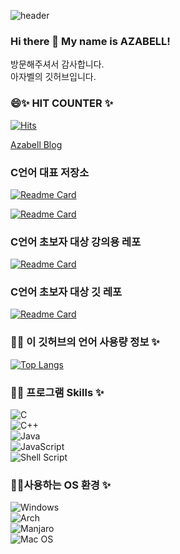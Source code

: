 ![header](https://capsule-render.vercel.app/api?type=wave&color=auto&height=300&section=header&text=capsule%20render&fontSize=90)  

### Hi there 👋 My name is AZABELL!  
방문해주셔서 감사합니다.  
아자벨의 깃허브입니다.  

<!--
- 🌱 I’m currently learning ...
- 👯 I’m looking to collaborate on ...
- 🤔 I’m looking for help with ...
- 💬 Ask me about ...
- 📫 How to reach me: ...
- 😄 Pronouns: ...
- ⚡ Fun fact: ...
-->

### 😄✨ HIT COUNTER ✨  
[![Hits](https://hits.seeyoufarm.com/api/count/incr/badge.svg?url=https://github.com/Azabell1993/hit-counter)](https://hits.seeyoufarm.com)  

[Azabell Blog](https://blog.naver.com/moreirly)  

### C언어 대표 저장소
[![Readme Card](https://github-readme-stats.vercel.app/api/pin/?username=Azabell1993&repo=https://github.com/Azabell1993/ClangStructPointerExample.git)](https://github.com/anuraghazra/github-readme-stats)

[![Readme Card](https://github-readme-stats.vercel.app/api/pin/?username=Azabell1993&repo=ClangStructPointerExample)](https://github.com/Azabell1993/ClangStructPointerExample.git)  

### C언어 초보자 대상 강의용 레포
[![Readme Card](https://github-readme-stats.vercel.app/api/pin/?username=Azabell1993&repo=https://github.com/Azabell1993/Clang_lecture.git)](https://github.com/anuraghazra/github-readme-stats)

### C언어 초보자 대상 깃 레포
[![Readme Card](https://github-readme-stats.vercel.app/api/pin/?username=https://github.com/Azabell1993/KoreaChamberofCommerceAndIndustry.git
)](https://github.com/anuraghazra/github-readme-stats)


### 💬✨ 이 깃허브의 언어 사용량 정보 ✨                            
[![Top Langs](https://github-readme-stats.vercel.app/api/top-langs/?username=Azabell1993)](https://github.com/Azabell1993)  

### 🔭✨ 프로그램 Skills ✨  
![C](https://img.shields.io/badge/c-%2300599C.svg?style=for-the-badge&logo=c&logoColor=white)  
![C++](https://img.shields.io/badge/c++-%2300599C.svg?style=for-the-badge&logo=c%2B%2B&logoColor=white)  
![Java](https://img.shields.io/badge/java-%23ED8B00.svg?style=for-the-badge&logo=java&logoColor=white)  
![JavaScript](https://img.shields.io/badge/javascript-%23323330.svg?style=for-the-badge&logo=javascript&logoColor=%23F7DF1E)  
![Shell Script](https://img.shields.io/badge/shell_script-%23121011.svg?style=for-the-badge&logo=gnu-bash&logoColor=white)  

### 🤔✨사용하는 OS 환경 ✨  
![Windows](https://img.shields.io/badge/Windows-0078D6?style=for-the-badge&logo=windows&logoColor=white)  
![Arch](https://img.shields.io/badge/Arch%20Linux-1793D1?logo=arch-linux&logoColor=fff&style=for-the-badge)  
![Manjaro](https://img.shields.io/badge/Manjaro-35BF5C?style=for-the-badge&logo=Manjaro&logoColor=white)  
![Mac OS](https://img.shields.io/badge/mac%20os-000000?style=for-the-badge&logo=macos&logoColor=F0F0F0)  



